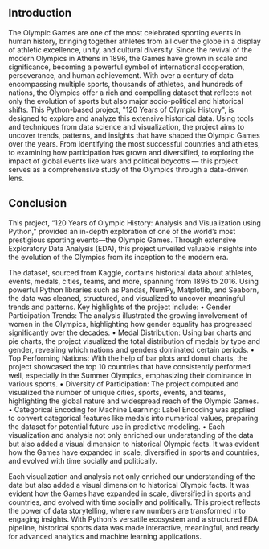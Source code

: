## Introduction
The Olympic Games are one of the most celebrated sporting events in human history, bringing together athletes from all over the globe in a display of athletic excellence, unity, and cultural diversity. Since the revival of the modern Olympics in Athens in 1896, the Games have grown in scale and significance, becoming a powerful symbol of international cooperation, perseverance, and human achievement. With over a century of data encompassing multiple sports, thousands of athletes, and hundreds of nations, the Olympics offer a rich and compelling dataset that reflects not only the evolution of sports but also major socio-political and historical shifts.
This Python-based project, "120 Years of Olympic History", is designed to explore and analyze this extensive historical data. Using tools and techniques from data science and visualization, the project aims to uncover trends, patterns, and insights that have shaped the Olympic Games over the years. From identifying the most successful countries and athletes, to examining how participation has grown and diversified, to exploring the impact of global events like wars and political boycotts — this project serves as a comprehensive study of the Olympics through a data-driven lens.

## Conclusion
This project, “120 Years of Olympic History: Analysis and Visualization using Python,” provided an in-depth exploration of one of the world’s most prestigious sporting events—the Olympic Games. Through extensive Exploratory Data Analysis (EDA), this project unveiled valuable insights into the evolution of the Olympics from its inception to the modern era.

The dataset, sourced from Kaggle, contains historical data about athletes, events, medals, cities, teams, and more, spanning from 1896 to 2016. Using powerful Python libraries such as Pandas, NumPy, Matplotlib, and Seaborn, the data was cleaned, structured, and visualized to uncover meaningful trends and patterns.
Key highlights of the project include:
•	Gender Participation Trends: The analysis illustrated the growing involvement of women in the Olympics, highlighting how gender equality has progressed significantly over the decades.
•	Medal Distribution: Using bar charts and pie charts, the project visualized the total distribution of medals by type and gender, revealing which nations and genders dominated certain periods.
•	Top Performing Nations: With the help of bar plots and donut charts, the project showcased the top 10 countries that have consistently performed well, especially in the Summer Olympics, emphasizing their dominance in various sports.
•	Diversity of Participation: The project computed and visualized the number of unique cities, sports, events, and teams, highlighting the global nature and widespread reach of the Olympic Games.
•	Categorical Encoding for Machine Learning: Label Encoding was applied to convert categorical features like medals into numerical values, preparing the dataset for potential future use in predictive modeling.
•	Each visualization and analysis not only enriched our understanding of the data but also added a visual dimension to historical Olympic facts. It was evident how the Games have expanded in scale, diversified in sports and countries, and evolved with time socially and politically.

Each visualization and analysis not only enriched our understanding of the data but also added a visual dimension to historical Olympic facts. It was evident how the Games have expanded in scale, diversified in sports and countries, and evolved with time socially and politically. 
This project reflects the power of data storytelling, where raw numbers are transformed into engaging insights. With Python's versatile ecosystem and a structured EDA pipeline, historical sports data was made interactive, meaningful, and ready for advanced analytics and machine learning applications.

